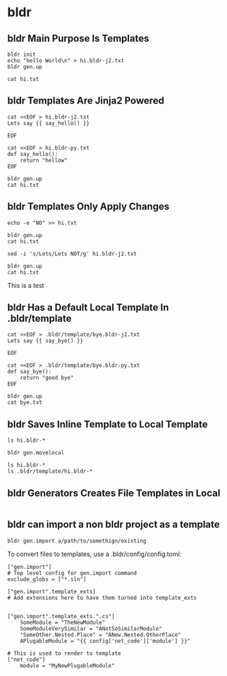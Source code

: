 # bldr

## bldr Main Purpose Is Templates

```
bldr init
echo "hello World\n" > hi.bldr-j2.txt
bldr gen.up

cat hi.txt
```

## bldr Templates Are Jinja2 Powered

```
cat <<EOF > hi.bldr-j2.txt
Lets say {{ say_hello() }}

EOF

cat <<EOF > hi.bldr-py.txt
def say_hello():
    return "hellow"
EOF

bldr gen.up
cat hi.txt
```

## bldr Templates Only Apply Changes

```
echo -e "NO" >> hi.txt

bldr gen.up
cat hi.txt

sed -i 's/Lets/Lets NOT/g' hi.bldr-j2.txt

bldr gen.up
cat hi.txt
```

This is a test

## bldr Has a Default Local Template In .bldr/template

```
cat <<EOF > .bldr/template/bye.bldr-j2.txt
Lets say {{ say_bye() }}

EOF

cat <<EOF > .bldr/template/bye.bldr-py.txt
def say_bye():
    return "good bye"
EOF

bldr gen.up
cat bye.txt
```

## bldr Saves Inline Template to Local Template

```
ls hi.bldr-*

bldr gen.movelocal

ls hi.bldr-*
ls .bldr/template/hi.bldr-*
```

## bldr Generators Creates File Templates in Local

```

```

## bldr can import a non bldr project as a template
```
bldr gen.import a/path/to/somethign/existing
```

To convert files to templates, use a .bldr/config/config.toml:
```
["gen.import"]
# Top level config for gen.import command
exclude_globs = ["*.sln"]

["gen.import".template_exts]
# Add extensions here to have them turned into template_exts


["gen.import".template_exts.".cs"]
    SomeModule = "TheNewModule"
    SomeModuleVerySimilar = "ANotSoSimilarModule"
    "SomeOther.Nested.Place" = "ANew.Nested.OtherPlace"
    APlugableModule = "{{ config['net_code']['module'] }}"

# This is used to render to template
["net_code"]
    module = "MyNewPlugableModule"
```